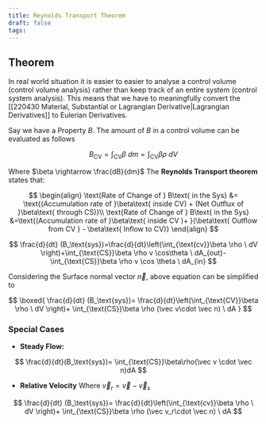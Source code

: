 ```yaml
---
title: Reynolds Transport Theorem
draft: false
tags:
---
```

  
## Theorem
In real world situation it is easier to easier to analyse a control volume (control volume analysis) rather than keep track of an entire system (control system analysis). This means that we have to meaningfully convert the [[220430 Material, Substantial or Lagrangian Derivative|Lagrangian Derivatives]] to Eulerian Derivatives. 

Say we have a Property $B$. The amount of $B$ in a control volume can be evaluated as follows

$$
B_{\text{CV}}=\int_{\text{CV}} \beta\ dm =\int_{\text{CV}} \beta\rho \ dV
$$

Where $\beta \rightarrow \frac{dB}{dm}$ 
The **Reynolds Transport theorem** states that: 

$$
\begin{align}
\text{Rate of Change of } B\text{ in the Sys} &= \text{(Accumulation rate of }\beta\text{ inside CV) + (Net Outflux of }\beta\text{ through CS)}\\
\text{Rate of Change of } B\text{ in the Sys} &=\text{(Accumulation rate of }\beta\text{ inside CV )+ }(\beta\text{ Outflow from CV } - \beta\text{ Inflow to CV)}
\end{align}
$$


$$
\frac{d}{dt}
(B_\text{sys})=\frac{d}{dt}\left(\int_{\text{cv}}\beta \rho \ dV \right)+\int_{\text{CS}}\beta \rho v \cos\theta  \ dA_{out}-\int_{\text{CS}}\beta \rho v \cos \theta \ dA_{in}
$$

Considering the Surface normal vector $\vec n$, above equation can be simplified to

$$
\boxed{
\frac{d}{dt}
(B_\text{sys})=
\frac{d}{dt}\left(\int_{\text{CV}}\beta \rho \ dV \right)+ 
\int_{\text{CS}}\beta \rho (\vec v\cdot \vec n)  \ dA
}
$$

### Special Cases
- **Steady Flow:**
	
$$
\frac{d}{dt}(B_\text{sys})= \int_{\text{CS}}\beta\rho(\vec v \cdot \vec n)dA
$$

- **Relative Velocity**
Where $\vec v_r = \vec v - \vec v_s$ 

$$
\frac{d}{dt}
(B_\text{sys})=
\frac{d}{dt}\left(\int_{\text{cv}}\beta \rho \ dV \right)+ 
\int_{\text{CS}}\beta \rho (\vec v_r\cdot \vec n)  \ dA
$$



